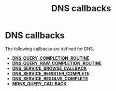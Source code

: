 ﻿---
title: DNS callbacks
description: The following callbacks are defined for DNS.
ms.assetid: 0564A588-F372-483E-AC12-9B8E834ECCFF
ms.topic: article
ms.date: 07/13/2023
---

# DNS callbacks

The following callbacks are defined for DNS.

- [**DNS_QUERY_COMPLETION_ROUTINE**](/windows/win32/api/Windns/nc-windns-dns_query_completion_routine)
- [**DNS_QUERY_RAW_COMPLETION_ROUTINE**](/windows/win32/api/windns/nc-windns-dns_query_raw_completion_routine)
- [**DNS_SERVICE_BROWSE_CALLBACK**](/windows/win32/api/Windns/nc-windns-dns_service_browse_callback)
- [**DNS_SERVICE_REGISTER_COMPLETE**](/windows/win32/api/Windns/nc-windns-dns_service_register_complete)
- [**DNS_SERVICE_RESOLVE_COMPLETE**](/windows/win32/api/Windns/nc-windns-dns_service_resolve_complete)
- [**MDNS_QUERY_CALLBACK**](/windows/win32/api/Windns/nc-windns-mdns_query_callback)
